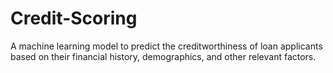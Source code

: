 # Credit-Scoring
A machine learning model to predict the creditworthiness of loan applicants based on their financial history, demographics, and other relevant factors.
